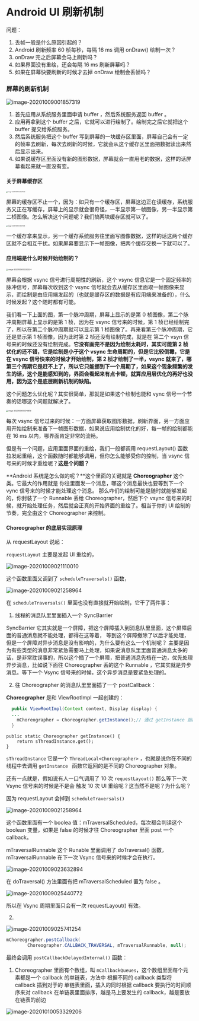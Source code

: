 # Android UI 刷新机制

问题：

1. 丢帧一般是什么原因引起的？
2. Android 刷新频率 60 桢每秒，每隔 16 ms 调用 onDraw() 绘制一次？
3. onDraw 完之后屏幕会马上刷新吗？
4. 如果界面没有重绘，还会每隔 16 ms 刷新屏幕吗？
5. 如果在屏幕快要刷新的时候才去掉 onDraw 绘制会丢帧吗？

### 屏幕的刷新机制

![image-20201009001857319](https://note-austen-1256667106.cos.ap-beijing.myqcloud.com/2020-10-08-161903.png)

1. 首先应用从系统服务里面申请 buffer ，然后系统服务返回 buffer 。
2. 应用再拿到这个 buffer 之后，它就可以进行绘制了。绘制完之后它就把这个 buffer 提交给系统服务。
3. 然后系统服务把这个 buffer 写到屏幕的一块缓存区里面，屏幕自己会有一定的帧率去刷新，每次去刷新的时候，它就会从这个缓存区里面把数据读出来然后显示出来。
4. 如果说缓存区里面没有新的图形数据，屏幕就会一直用老的数据，这样的话屏幕看起来就一直没有变。

#### 关于屏幕缓存区

<img src="https://note-austen-1256667106.cos.ap-beijing.myqcloud.com/2020-10-08-162532.png" alt="image-20201009002531033" style="zoom:25%;" />

屏幕的缓存区不止一个，因为：如只有一个缓存区，屏幕这边正在读缓存，系统服务又正在写缓存，屏幕上的显示就会很奇怪，一半显示第一帧图像，另一半显示第二桢图像。怎么解决这个问题呢？我们搞两块缓存区就可以了。

<img src="https://note-austen-1256667106.cos.ap-beijing.myqcloud.com/2020-10-08-163039.png" alt="image-20201009003037416" style="zoom:25%;" />

一个缓存拿来显示，另一个缓存系统服务往里面写图像数据，这样的话这两个缓存区就不会相互干扰。如果屏幕要显示下一帧图像，把两个缓存交换一下就可以了。

#### 应用端是什么时候开始绘制的？

<img src="https://note-austen-1256667106.cos.ap-beijing.myqcloud.com/2020-10-08-163354.png" alt="image-20201009003353324" style="zoom:33%;" />

屏幕会根据 vsync 信号进行周期性的刷新，这个 vsync 信息它是一个固定频率的脉冲信号，屏幕每次收到这个 vsync 信号就会去从缓存区里面取一帧图像来显示，而绘制是由应用端发起的（也就是缓存区的数据是有应用端来准备的），什么时候发起？这个随时都有可能。

我们看一下上面的图，第一个脉冲周期，屏幕上显示的是第 0 桢图像，第二个脉冲周期屏幕上显示的是第 1 桢，因为在 vsync 信号来的时候，第 1 桢已经绘制完了，所以在第二个脉冲周期就可以显示第 1 桢图像了。再来看第三个脉冲周期，它还是显示第 1 桢图像，因为此时第 2 桢还没有绘制完成，就是在 第二个 vsyn 信号来的时候还没有绘制完成。**它没有画完不是因为绘制太耗时，其实可能第 2 桢优化的还不错，它是绘制是小于这个 vsync 生命周期的，但是它比较倒霉，它是在 vsync 信号快来的时候才开始绘制，第 2 桢才绘制了一半，vsync 就来了，哪第三个周期它是赶不上了，所以它只能挪到下一个周期了，如果这个现象频繁的发生的话，这个是能感知到的，界面会看起来有点卡顿，就算应用层优化的再好也没用，因为这个是底层刷新机制的缺陷。**

这个问题怎么优化呢？其实很简单，那就是如果这个绘制也能和 vync 信号一个节奏的话哪这个问题就解决了。

<img src="https://note-austen-1256667106.cos.ap-beijing.myqcloud.com/2020-10-08-165049.png" alt="image-20201009005048619" style="zoom:33%;" />

每次 vsync 信号过来的时候：一方面屏幕获取图形数据，刷新界面，另一方面应用开始绘制来准备下一帧图形数据，如果说应用绘制优化的好，每一帧的绘制都能在 16 ms 以内，哪界面肯定非常的流畅。

但是有一个问题，应用里面界面的重绘，我们一般都调用 requestLayout() 函数拉发起重绘，这个函数随时都能够调用，但你怎么能够受你的控制，当 vsync 信号来的时候才重绘呢？**这是个问题？**

**Android 系统是怎么做的呢？**这个里面的关键就是 **Choreographer** 这个类。它最大的作用就是 你往里面发一个消息，哪这个消息最快也要等到下一个 vync 信号来的时候才能处理这个消息。  那么咋们的绘制可能是随时就能够发起的，你封装了一个 Runnable 丢给 Choreographer，然后下个 vsync 信号来的时候，就开始处理任务，然后就会正真的开始界面的重绘了。相当于你的 UI 绘制的节奏，完全由这个 Choreographer 来控制。

#### Choreographer 的底层实现原理

从 requestLayout 说起：

`requestLayout` 主要是发起 UI 重绘的，

![image-20201009021110010](https://note-austen-1256667106.cos.ap-beijing.myqcloud.com/2020-10-08-181112.png)

这个函数里面又调到了 `scheduleTraversals()` 函数，

![image-20201009021258964](https://note-austen-1256667106.cos.ap-beijing.myqcloud.com/2020-10-08-181300.png)

在 `scheduleTraversals()` 里面也没有直接就开始绘制，它干了两件事：

1. 线程的消息队里里面插入一个 SyncBarrier

SyncBarrier 它其实就是一个屏障，把这个屏障插入到消息队里里面，这个屏障后面的普通消息就不能处理，都得在这等着， 等到这个屏障撤除了以后才能处理，但是一个屏障对异步消息是没有影响的，为什么要有这么一个机制呢？ 主要是因为有些类型的消息非常紧急需要马上处理，如果说消息队里里面普通消息太多的话，是非常耽误事的，所以这个插了一个屏障，把普通消息先档在一边，优先处理异步消息，比如说下面往 Choreographer 丢的这个 Runnable ，它其实就是异步消息。等下一个 Vsync 信号来的时候，这个异步消息是要紧急处理的。

2. 往 Choreographer 的消息队里里面插了一个 postCallback：

**Choreographer** 是和 ViewRootImpl 一起创建的：

```java
  public ViewRootImpl(Context context, Display display) {
  ...
    mChoreographer = Choreographer.getInstance();// 通过 getInstance 函数创建
  }
```

```
public static Choreographer getInstance() {
    return sThreadInstance.get();
}
```

`sThreadInstance` 它是一个 `ThreadLocal<Choreographer>` ，也就是说你在不同的线程中去调用 `getInstance ` 函数它返回的是不同的 Choreographer 对象。

还有一点就是，假如说有人一口气调用了 10 次 `requestLayout()` 那么等下一次 Vsync 信号来的时候是不是会 触发 10 次 UI 重绘呢？这当然不是呢？为什么呢？

因为 requestLayout 会掉到 `scheduleTraversals()`

![image-20201009021258964](https://note-austen-1256667106.cos.ap-beijing.myqcloud.com/2020-10-08-181300.png)

这个函数里面有一个 boolea 值：mTraversalScheduled，每次都会判读这个 boolean 变量，如果是 false 的时候才往 Choreographer 里面 post 一个 callback。

mTraversalRunnable 这个 Runable 里面调用了 doTraversal() 函数，mTraversalRunnable 在下一次 Vsync 信号来的时候才会在执行。



![image-20201009023632894](https://note-austen-1256667106.cos.ap-beijing.myqcloud.com/2020-10-08-183634.png)

在 doTraversal() 方法里面有把 mTraversalScheduled 置为 false 。

![image-20201009025440772](https://note-austen-1256667106.cos.ap-beijing.myqcloud.com/2020-10-08-185441.png)

所以在 Vsync 周期里面只会有一次 requestLayout() 有效。

2. 

![image-20201009025741254](https://note-austen-1256667106.cos.ap-beijing.myqcloud.com/2020-10-08-185743.png)

```java 
mChoreographer.postCallback(
        Choreographer.CALLBACK_TRAVERSAL, mTraversalRunnable, null);
```

最终会调用 `postCallbackDelayedInternal()` 函数：

1. Choreographer 里面有个数组，叫 `mCallbackQueues`，这个数组里面每个元素都是一个 callback 的单链表，方法中 根据不同的 callback 类型将 callback 插到对于的 单链表里面，插入的同时根据 callback 要执行的时间顺序来对 callback 在单链表里面排序，越是马上要发生的 callback，越是要放在链表的前边

![image-20201010053329206](https://note-austen-1256667106.cos.ap-beijing.myqcloud.com/2020-10-09-213331.png)